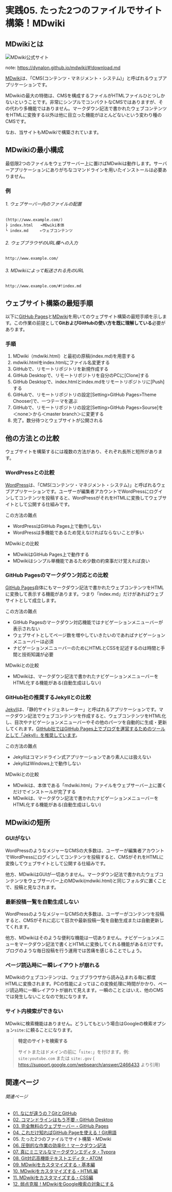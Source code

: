 # 実践05. たった2つのファイルでサイト構築！MDwiki

## MDwikiとは

![MDwiki公式サイト](img/mdwiki-website-1440x480.png)

note: https://dynalon.github.io/mdwiki/#!download.md

[MDwiki<i class="fas fa-external-link-alt"></i>](https://dynalon.github.io/mdwiki/#!download.md)は、「CMS(コンテンツ・マネジメント・システム)」と呼ばれるウェブアプリケーションです。

MDwikiの最大の特徴は、CMSを構成するファイルがHTMLファイルひとつしかないということです。非常にシンプルでコンパクトなCMSではありますが、その代わり多機能ではありません。マークダウン記法で書かれたウェブコンテンツをHTMLに変換する以外は他に目立った機能がほとんどないという変わり種のCMSです。

なお、当サイトもMDwikiで構築されています。

## MDwikiの最小構成

最低限2つのファイルをウェブサーバー上に置けばMDwikiは動作します。サーバーアプリケーションにありがちなコマンドラインを用いたインストールは必要ありません。

### 例

###### 1. ウェブサーバー内のファイルの配置

```
(http://www.example.com/)
├ index.html　　←MDwiki本体
└ index.md　　　←ウェブコンテンツ
```

###### 2. ウェブブラウザのURL欄への入力

```
http://www.example.com/
```

###### 3. MDwikiによって転送される先のURL

```
http://www.example.com/#!index.md
```

## ウェブサイト構築の最短手順

以下に[GitHub Pages<i class="fas fa-external-link-alt"></i>](https://pages.github.com/)と[MDwiki<i class="fas fa-external-link-alt"></i>](https://dynalon.github.io/mdwiki/#!download.md)を用いてのウェブサイト構築の最短手順を示します。この作業の前提として**GitおよびGitHubの使い方を既に理解している**必要があります。

### 手順

1. MDwiki（mdwiki.html）と最初の原稿(index.md)を用意する
1. mdwiki.htmlをindex.htmlにファイル名変更する
1. GitHubで、リモートリポジトリを新規作成する
1. GitHub Desktopで、リモートリポジトリを自分のPCに[Clone]する
1. GitHub Desktopで、index.htmlとindex.mdをリモートリポジトリに[Push]する
1. GitHubで、リモートリポジトリの設定[Setting>GitHub Pages>Theme Chooser]で、一つテーマを選ぶ
1. GitHubで、リモートリポジトリの設定[Setting>GitHub Pages>Sourse]を＜none＞から＜master branch＞に変更する
1. 完了。数分待つとウェブサイトが公開される

## 他の方法との比較

ウェブサイトを構築するには複数の方法があり、それぞれ長所と短所があります。

### WordPressとの比較

[WordPress<i class="fas fa-external-link-alt"></i>](https://wordpress.org/)は、「CMS(コンテンツ・マネジメント・システム)」と呼ばれるウェブアプリケーションです。ユーザーが編集者アカウントでWordPressにログインしてコンテンツを投稿すると、WordPressがそれをHTMLに変換してウェブサイトとして公開する仕組みです。

この方法の難点

* WordPressはGitHub Pages上で動作しない
* WordPressは多機能であるため覚えなければならないことが多い

MDwikiとの比較

* MDwikiはGitHub Pages上で動作する
* MDwikiはシンプル単機能であるため少数の約束事だけ覚えれば良い

### GitHub Pagesのマークダウン対応との比較

[GitHub Pages<i class="fas fa-external-link-alt"></i>](https://pages.github.com/)自体にもマークダウン記法で書かれたウェブコンテンツをHTMLに変換して表示する機能があります。つまり「index.md」だけがあればウェブサイトとして成立します。

この方法の難点

* GitHub Pagesのマークダウン対応機能ではナビゲーションメニューバーが表示されない
* ウェブサイトとしてページ数を増やしていきたいのであればナビゲーションメニューバーは必須
* ナビゲーションメニューバーのためにHTMLとCSSを記述するのは時間と手間と技術知識が必要

MDwikiとの比較

* MDwikiは、マークダウン記法で書かれたナビゲーションメニューバーをHTML化する機能がある(自動生成はしない)

### GitHub社の推奨するJekyllとの比較

[Jekyll<i class="fas fa-external-link-alt"></i>](http://jekyllrb-ja.github.io/)は、「静的サイトジェネレーター」と呼ばれるアプリケーションです。マークダウン記法でウェブコンテンツを作成すると、ウェブコンテンツをHTML化し、目次やナビゲーションメニューバーやその他のパーツを自動的に生成・更新してくれます。[GitHub社ではGitHub Pages上でブログを運営するためのツールとして「Jekyll」を推奨しています](https://help.github.com/en/articles/using-jekyll-as-a-static-site-generator-with-github-pages)。

この方法の難点

* Jekyllはコマンドライン式アプリケーションであり素人には扱えない
* JekyllはWindows上で動作しない

MDwikiとの比較

* MDwikiは、本体である「mdwiki.html」ファイルをウェブサーバー上に置くだけでインストールが完了する
* MDwikiは、マークダウン記法で書かれたナビゲーションメニューバーをHTML化する機能がある(自動生成はしない)

## MDwikiの短所

### GUIがない

WordPressのようなメジャーなCMSの大多数は、ユーザーが編集者アカウントでWordPressにログインしてコンテンツを投稿すると、CMSがそれをHTMLに変換してウェブサイトとして公開する仕組みです。

他方、MDwikiはGUIが一切ありません。マークダウン記法で書かれたウェブコンテンツをウェブサーバー上のMDwiki(mdwiki.html)と同じフォルダに置くことで、投稿と見なされます。

### 最新投稿一覧を自動生成しない

WordPressのようなメジャーなCMSの大多数は、ユーザーがコンテンツを投稿すると、CMSがそれに応じて目次や最新投稿一覧を自動生成または自動更新してくれます。

他方、MDwikiはそのような便利な機能は一切ありません。ナビゲーションメニューをマークダウン記法で書くとHTMLに変換してくれる機能があるだけです。ブログのような毎日投稿を行う運用では苦痛を感じることでしょう。

### ページ読込時に一瞬レイアウトが崩れる

MDwikiのウェブコンテンツは、ウェブブラウザから読み込まれる毎に都度HTMLに変換されます。PCの性能によってはこの変換処理に時間がかかり、ページ読込時に一瞬レイアウトが崩れて見えます。一瞬のこととはいえ、他のCMSでは発生しないことなので気になります。

### サイト内検索ができない

MDwikiに検索機能はありません。どうしてもという場合はGoogleの検索オプション`site:`に頼ることになります。

> **特定のサイトを検索する**
>
> サイトまたはドメインの前に「`site:`」を付けます。例: `site:youtube.com` または `site:.gov`
> ( https://support.google.com/websearch/answer/2466433 より引用)

## 関連ページ

###### 関連ページ

* [01. なにが違うの？GitとGitHub](practice01.md)
* [02. コマンドラインはもう不要・GitHub Desktop](practice02.md)
* [03. 完全無料のウェブサーバー・GitHub Pages](practice03.md)
* [04. これだけ知ればGitHub Pageを使える！Git用語](practice04.md)
* <i class="far fa-hand-point-right fa-fw"></i>05. たった2つのファイルでサイト構築・MDwiki
* [06. 圧倒的な作業の効率化！マークダウン記法](practice06.md)
* [07. 真にミニマルなマークダウンエディタ・Typora](practice07.md)
* [08. Git対応高機能テキストエディタ・ATOM](practice08.md)
* [09. MDwikiをカスタマイズする・基本編](practice09.md)
* [10. MDwikiをカスタマイズする・HTML編](practice10.md)
* [11. MDwikiをカスタマイズする・CSS編](practice11.md)
* [12. 弱点克服！MDwikiをGoogle検索の対象にする](practice12.md)